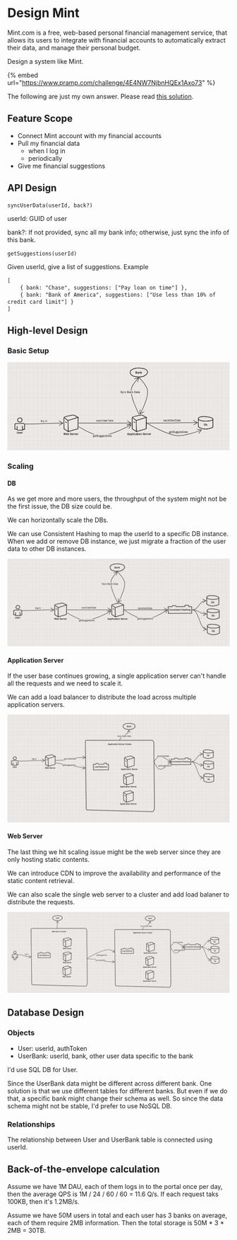 # Design Mint

Mint.com is a free, web-based personal financial management service, that allows its users to integrate with financial accounts to automatically extract their data, and manage their personal budget.

Design a system like Mint.

{% embed url="https://www.pramp.com/challenge/4E4NW7NjbnHQEx1Axo73" %}

The following are just my own answer. Please read [this solution](https://github.com/donnemartin/system-design-primer/tree/master/solutions/system_design/mint#design-mintcom).

## Feature Scope

* Connect Mint account with my financial accounts
* Pull my financial data
  * when I log in
  * periodically
* Give me financial suggestions

## API Design

```text
syncUserData(userId, back?)
```

userId: GUID of user

bank?: If not provided, sync all my bank info; otherwise, just sync the info of this bank.

```text
getSuggestions(userId)
```

Given userId, give a list of suggestions. Example

```text
[
    { bank: "Chase", suggestions: ["Pay loan on time"] },
    { bank: "Bank of America", suggestions: ["Use less than 10% of credit card limit"] }
]
```

## High-level Design

### Basic Setup

![](../.gitbook/assets/image%20%2852%29.png)

### Scaling

#### DB

As we get more and more users, the throughput of the system might not be the first issue, the DB size could be.

We can horizontally scale the DBs.

We can use Consistent Hashing to map the userId to a specific DB instance. When we add or remove DB instance, we just migrate a fraction of the user data to other DB instances. 

![](../.gitbook/assets/image%20%2853%29.png)

#### Application Server

If the user base continues growing, a single application server can't handle all the requests and we need to scale it.

We can add a load balancer to distribute the load across multiple application servers.

![](../.gitbook/assets/image%20%2843%29.png)

#### Web Server

The last thing we hit scaling issue might be the web server since they are only hosting static contents.

We can introduce CDN to improve the availability and performance of the static content retrieval.

We can also scale the single web server to a cluster and add load balaner to distribute the requests.

![](../.gitbook/assets/image%20%2844%29.png)

## Database Design

### Objects

* User: userId, authToken
* UserBank: userId, bank, other user data specific to the bank

I'd use SQL DB for User.

Since the UserBank data might be different across different bank. One solution is that we use different tables for different banks. But even if we do that, a specific bank might change their schema as well. So since the data schema might not be stable, I'd prefer to use NoSQL DB.

### Relationships

The relationship between User and UserBank table is connected using userId.

## Back-of-the-envelope calculation

Assume we have 1M DAU, each of them logs in to the portal once per day, then the average QPS is 1M / 24 / 60 / 60 = 11.6 Q/s. If each request taks 100KB, then it's 1.2MB/s.

Assume we have 50M users in total and each user has 3 banks on average, each of them require 2MB information. Then the total storage is 50M \* 3 \* 2MB = 30TB.

